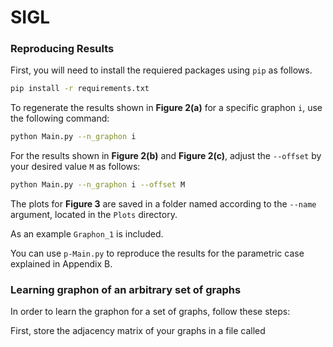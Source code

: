 # SIGL

### Reproducing Results

First, you will need to install the requiered packages using `pip` as follows.

```sh
pip install -r requirements.txt
```

To regenerate the results shown in **Figure 2(a)** for a specific graphon `i`, use the following command:

```bash
python Main.py --n_graphon i
```

For the results shown in **Figure 2(b)** and **Figure 2(c)**, adjust the `--offset` by your desired value `M` as follows:

```bash
python Main.py --n_graphon i --offset M
```

The plots for **Figure 3** are saved in a folder named according to the `--name` argument, located in the `Plots` directory.

As an example `Graphon_1` is included.

You can use `p-Main.py` to reproduce the results for the parametric case explained in Appendix B.

### Learning graphon of an arbitrary set of graphs

In order to learn the graphon for a set of graphs, follow these steps:

First, store the adjacency matrix of your graphs in a file called 
